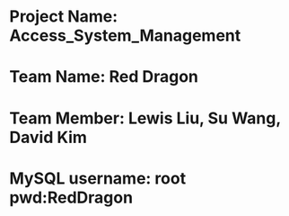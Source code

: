 # Project Name: Access_System_Management
# Team Name: Red Dragon
# Team Member: Lewis Liu, Su Wang, David Kim
# MySQL username: root pwd:RedDragon
